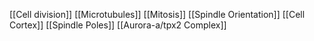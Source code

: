 [[Cell division]]
[[Microtubules]]
[[Mitosis]]
[[Spindle Orientation]]
[[Cell Cortex]]
[[Spindle Poles]]
[[Aurora-a/tpx2 Complex]]
